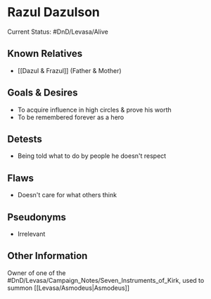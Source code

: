 # Razul Dazulson
Current Status: #DnD/Levasa/Alive 
## Known Relatives
- [[Dazul & Frazul]] (Father & Mother)

## Goals & Desires
- To acquire influence in high circles & prove his worth
- To be remembered forever as a hero

## Detests
- Being told what to do by people he doesn't respect

## Flaws
- Doesn't care for what others think

## Pseudonyms
- Irrelevant

## Other Information
Owner of one of the #DnD/Levasa/Campaign_Notes/Seven_Instruments_of_Kirk, used to summon [[Levasa/Asmodeus|Asmodeus]]